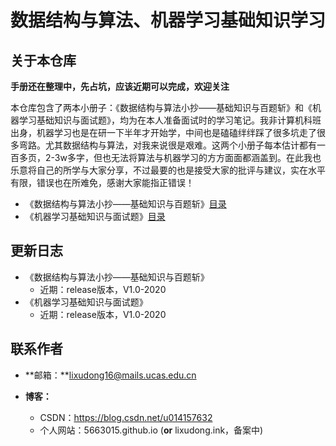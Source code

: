 # 数据结构与算法、机器学习基础知识学习

## 关于本仓库

**手册还在整理中，先占坑，应该近期可以完成，欢迎关注**

本仓库包含了两本小册子：《数据结构与算法小抄——基础知识与百题斩》和《机器学习基础知识与面试题》，均为在本人准备面试时的学习笔记。我非计算机科班出身，机器学习也是在研一下半年才开始学，中间也是磕磕绊绊踩了很多坑走了很多弯路。尤其数据结构与算法，对我来说很是艰难。这两个小册子每本估计都有一百多页，2-3w多字，但也无法将算法与机器学习的方方面面都涵盖到。在此我也乐意将自己的所学与大家分享，不过最要的也是接受大家的批评与建议，实在水平有限，错误也在所难免，感谢大家能指正错误！

- 《数据结构与算法小抄——基础知识与百题斩》[目录](数据结构与算法小抄目录)
- 《机器学习基础知识与面试题》[目录](机器学习基础知识与面试题目录)

## 更新日志

- 《数据结构与算法小抄——基础知识与百题斩》
  - 近期：release版本，V1.0-2020
- 《机器学习基础知识与面试题》
  - 近期：release版本，V1.0-2020

## 联系作者

- **邮箱：**lixudong16@mails.ucas.edu.cn

- **博客：**
  - CSDN：https://blog.csdn.net/u014157632
  - 个人网站：5663015.github.io  (**or**    lixudong.ink，备案中)